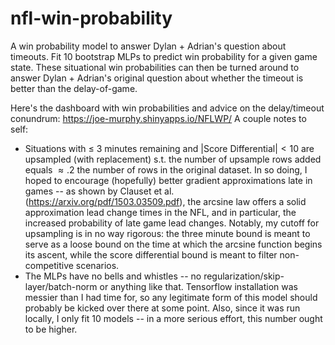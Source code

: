 # nfl-win-probability
A win probability model to answer Dylan + Adrian's question about timeouts. Fit 10 bootstrap MLPs to predict win probability for a given game state. These situational win probabilities can then be turned around to answer Dylan + Adrian's original question about whether the timeout is better than the delay-of-game.

Here's the dashboard with win probabilities and advice on the delay/timeout conundrum: https://joe-murphy.shinyapps.io/NFLWP/
A couple notes to self:
  - Situations with $\leq$ 3 minutes remaining and |Score Differential|$<10$ are upsampled (with replacement) s.t. the number of upsample rows added equals $\approx .2$ the number of rows in the original dataset. In so doing, I hoped to encourage (hopefully) better gradient approximations late in games -- as shown by Clauset et al. (https://arxiv.org/pdf/1503.03509.pdf), the arcsine law offers a solid approximation lead change times in the NFL, and in particular, the increased probability of late game lead changes. Notably, my cutoff for upsampling is in no way rigorous: the three minute bound is meant to serve as a loose bound on the time at which the arcsine function begins its ascent, while the score differential bound is meant to filter non-competitive scenarios. 
  - The MLPs have no bells and whistles -- no regularization/skip-layer/batch-norm or anything like that. Tensorflow installation was messier than I had time for, so any legitimate form of this model should probably be kicked over there at some point. Also, since it was run locally, I only fit 10 models -- in a more serious effort, this number ought to be higher. 
